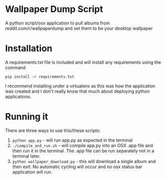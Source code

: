 Wallpaper Dump Script
===================

A python script/osx application to pull albums from reddit.com/r/wallpaperdump and set them to be your desktop wallpaper

# Installation
A requirements.txt file is included and will install any requirements using the command

`pip install -r requirements.txt`

I recommend installing under a virtualenv as this was how the application was created and I don't really know that much about deploying python applications.

# Running it
There are three ways to use this/these scripts:

1. `python app.py` - will run app.py as expected in the terminal
2. `./compile_and_run.sh` - will compile app.py into an OSX .app file and then run it in the terminal. The .app file can be run separately not in a terminal later.
3. `python wallpaper_download.py` - this will download a single album and then exit. No automatic cycling will occur and no osx status bar application will run.
